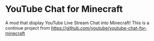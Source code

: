 # YouTube Chat for Minecraft

A mod that display YouTube Live Stream Chat into Minecraft!
This is a continue project from https://github.com/youtube/youtube-chat-for-minecraft